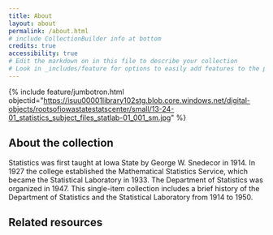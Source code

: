 ```yaml
---
title: About
layout: about
permalink: /about.html
# include CollectionBuilder info at bottom
credits: true
accessibility: true
# Edit the markdown on in this file to describe your collection
# Look in _includes/feature for options to easily add features to the page
---
```


{% include feature/jumbotron.html objectid="https://isuu00001library102stg.blob.core.windows.net/digital-objects/rootsofiowastatestatscenter/small/13-24-01_statistics_subject_files_statlab-01_001_sm.jpg" %} 

## About the collection

Statistics was first taught at Iowa State by George W. Snedecor in 1914. In 1927 the college established the Mathematical Statistics Service, which became the Statistical Laboratory in 1933. The Department of Statistics was organized in 1947. This single-item collection includes a brief history of the Department of Statistics and the Statistical Laboratory from 1914 to 1950.

## Related resources
